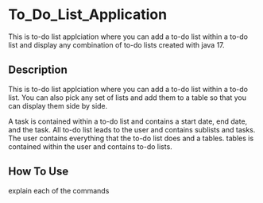 # To_Do_List_Application
This is to-do list applciation where you can add a to-do list within a to-do list and display any combination of to-do lists created with java 17.

## Description

This is to-do list applciation where you can add a to-do list within a to-do list. 
You can also pick any set of lists and add them to a table so that you can display them side by side.

A task is contained within a to-do list and contains a start date, end date, and the task.
All to-do list leads to the user and contains sublists and tasks.
The user contains everything that the to-do list does and a tables.
tables is contained within the user and contains to-do lists.


## How To Use

explain each of the commands
